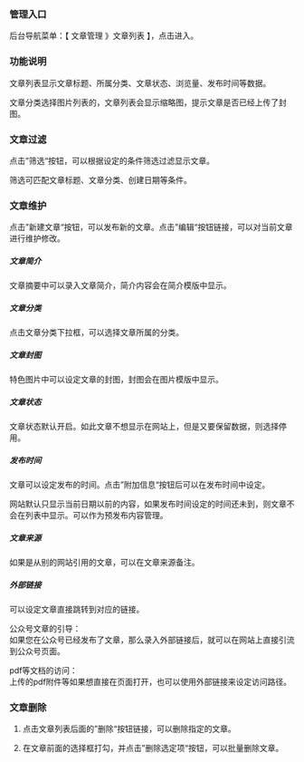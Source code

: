 ### 管理入口
后台导航菜单：【 文章管理 》文章列表 】，点击进入。

### 功能说明

文章列表显示文章标题、所属分类、文章状态、浏览量、发布时间等数据。

文章分类选择图片列表的，文章列表会显示缩略图，提示文章是否已经上传了封图。


### 文章过滤
点击”筛选“按钮，可以根据设定的条件筛选过滤显示文章。

筛选可匹配文章标题、文章分类、创建日期等条件。


### 文章维护

点击”新建文章“按钮，可以发布新的文章。点击”编辑“按钮链接，可以对当前文章进行维护修改。


##### 文章简介

文章摘要中可以录入文章简介，简介内容会在简介模版中显示。

##### 文章分类

点击文章分类下拉框，可以选择文章所属的分类。

##### 文章封图

特色图片中可以设定文章的封图，封图会在图片模版中显示。

##### 文章状态

文章状态默认开启。如此文章不想显示在网站上，但是又要保留数据，则选择停用。

##### 发布时间

文章可以设定发布的时间。点击”附加信息“按钮后可以在发布时间中设定。

网站默认只显示当前日期以前的内容，如果发布时间设定的时间还未到，则文章不会在列表中显示。可以作为预发布内容管理。

##### 文章来源

如果是从别的网站引用的文章，可以在文章来源备注。

##### 外部链接

可以设定文章直接跳转到对应的链接。

公众号文章的引导：<br />如果您在公众号已经发布了文章，那么录入外部链接后，就可以在网站上直接引流到公众号页面。

pdf等文档的访问：<br />上传的pdf附件等如果想直接在页面打开，也可以使用外部链接来设定访问路径。

### 文章删除

1. 点击文章列表后面的”删除“按钮链接，可以删除指定的文章。

2. 在文章前面的选择框打勾，并点击”删除选定项“按钮，可以批量删除文章。
